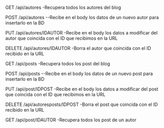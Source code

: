 GET /api/autores
-Recupera todos los autores del blog

POST /api/autores
--Recibe en el body los datos de un nuevo autor para insertarlo en la BD

PUT /api/autores/IDAUTOR
-Recibe en el body los datos a modificar del autor que coincida con el ID que recibimos en la URL

DELETE /api/autores/IDAUTOR
-Borra el autor que coincida con el ID recibido en la URL

GET /api/posts
-Recupera todos los post del blog

POST /api/posts
--Recibe en el body los datos de un nuevo post para insertarlo en la BD

PUT /api/post/IDPOST
-Recibe en el body los datos a modificar del post que coincida con el ID que recibimos en la URL

DELETE /api/autoresposts/IDPOST
-Borra el post que coincida con el ID recibido en la URL

GET /api/post/IDAUTOR
-Recupera todos los post de un autor